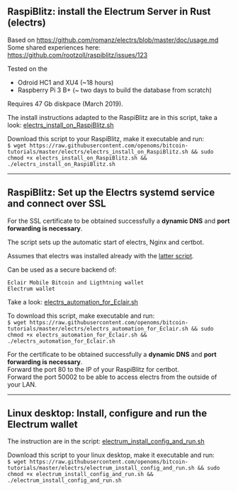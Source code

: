 ## RaspiBlitz: install the Electrum Server in Rust (electrs)
Based on https://github.com/romanz/electrs/blob/master/doc/usage.md
Some shared experiences here: https://github.com/rootzoll/raspiblitz/issues/123

Tested on the
* Odroid HC1 and XU4 (~18 hours)
* Raspberry Pi 3 B+ (~ two days to build the database from scratch)

Requires 47 Gb diskpace (March 2019).

The install instructions adapted to the RaspiBlitz are in this script, take a look: [electrs_install_on_RaspiBlitz.sh](electrs_install_on_RaspiBlitz.sh)

Download this script to your RaspiBlitz, make it executable and run:  
`$ wget https://raw.githubusercontent.com/openoms/bitcoin-tutorials/master/electrs/electrs_install_on_RaspiBlitz.sh && sudo chmod +x electrs_install_on_RaspiBlitz.sh && ./electrs_install_on_RaspiBlitz.sh`  

---

## RaspiBlitz: Set up the Electrs systemd service and connect over SSL 

For the SSL certificate to be obtained successfully a **dynamic DNS** and **port forwarding is necessary**.

The script sets up the automatic start of electrs, Nginx and certbot.

Assumes that electrs was installed already with the [latter script](https://github.com/openoms/bitcoin-tutorials/blob/master/electrs/.README.md#raspiblitz-install-the-electrum-server-in-rust-electrs).

Can be used as a secure backend of:

    Eclair Mobile Bitcoin and Ligthtning wallet
    Electrum wallet

Take a look: [electrs_automation_for_Eclair.sh](electrs_automation_for_Eclair.sh)

To download this script, make executable and run:  
`$ wget https://raw.githubusercontent.com/openoms/bitcoin-tutorials/master/electrs/electrs_automation_for_Eclair.sh && sudo chmod +x electrs_automation_for_Eclair.sh && ./electrs_automation_for_Eclair.sh`

For the certificate to be obtained successfully a **dynamic DNS** and **port forwarding is necessary**.  
Forward the port 80 to the IP of your RaspiBlitz for certbot.  
Forward the port 50002 to be able to access electrs from the outside of your LAN.

---

## Linux desktop: Install, configure and run the Electrum wallet
The instruction are in the script: [electrum_install_config_and_run.sh](electrum_install_config_and_run.sh)

Download this script to your linux desktop, make it executable and run:  
`$ wget https://raw.githubusercontent.com/openoms/bitcoin-tutorials/master/electrs/electrum_install_config_and_run.sh && sudo chmod +x electrum_install_config_and_run.sh && ./electrum_install_config_and_run.sh`  

